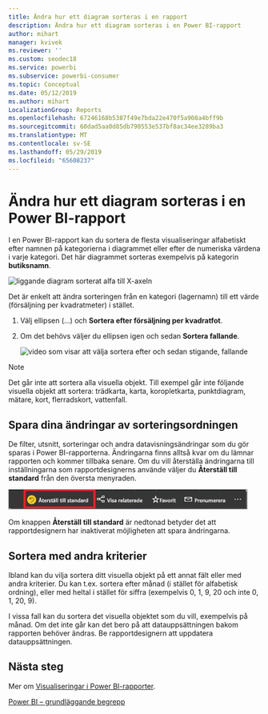 ```yaml
---
title: Ändra hur ett diagram sorteras i en rapport
description: Ändra hur ett diagram sorteras i en Power BI-rapport
author: mihart
manager: kvivek
ms.reviewer: ''
ms.custom: seodec18
ms.service: powerbi
ms.subservice: powerbi-consumer
ms.topic: Conceptual
ms.date: 05/12/2019
ms.author: mihart
LocalizationGroup: Reports
ms.openlocfilehash: 67246168b5387f49e7bda22e470f5a908a4bff9b
ms.sourcegitcommit: 60dad5aa0d85db790553e537bf8ac34ee3289ba3
ms.translationtype: MT
ms.contentlocale: sv-SE
ms.lasthandoff: 05/29/2019
ms.locfileid: "65608237"
---
```

# <a name="change-how-a-chart-is-sorted-in-a-power-bi-report"></a>Ändra hur ett diagram sorteras i en Power BI-rapport
I en Power BI-rapport kan du sortera de flesta visualiseringar alfabetiskt efter namnen på kategorierna i diagrammet eller efter de numeriska värdena i varje kategori. Det här diagrammet sorteras exempelvis på kategorin **butiksnamn**.

![liggande diagram sorterat alfa till X-axeln](media/end-user-change-sort/pbi_chartsortcategory.png)

Det är enkelt att ändra sorteringen från en kategori (lagernamn) till ett värde (försäljning per kvadratmeter) i stället.

1. Välj ellipsen (...) och **Sortera efter försäljning per kvadratfot**.
2. Om det behövs väljer du ellipsen igen och sedan **Sortera fallande**.

   ![video som visar att välja sortera efter och sedan stigande, fallande](media/end-user-change-sort/sort.gif)

> [!NOTE]
> Det går inte att sortera alla visuella objekt. Till exempel går inte följande visuella objekt att sortera: trädkarta, karta, koropletkarta, punktdiagram, mätare, kort, flerradskort, vattenfall.

## <a name="saving-changes-you-make-to-sort-order"></a>Spara dina ändringar av sorteringsordningen
De filter, utsnitt, sorteringar och andra datavisningsändringar som du gör sparas i Power BI-rapporterna. Ändringarna finns alltså kvar om du lämnar rapporten och kommer tillbaka senare.  Om du vill återställa ändringarna till inställningarna som rapportdesignerns använde väljer du **Återställ till standard** från den översta menyraden. 

![beständig sortering](media/end-user-change-sort/power-bi-reset-to-default.png)

Om knappen **Återställ till standard** är nedtonad betyder det att rapportdesignern har inaktiverat möjligheten att spara ändringarna.

<a name="other"></a>
## <a name="sorting-using-other-criteria"></a>Sortera med andra kriterier
Ibland kan du vilja sortera ditt visuella objekt på ett annat fält eller med andra kriterier.  Du kan t.ex. sortera efter månad (i stället för alfabetisk ordning), eller med heltal i stället för siffra (exempelvis 0, 1, 9, 20 och inte 0, 1, 20, 9).  

I vissa fall kan du sortera det visuella objektet som du vill, exempelvis på månad.  Om det inte går kan det bero på att datauppsättningen bakom rapporten behöver ändras. Be rapportdesignern att uppdatera datauppsättningen.

## <a name="next-steps"></a>Nästa steg
Mer om [Visualiseringar i Power BI-rapporter](end-user-visualizations.md).

[Power BI – grundläggande begrepp](end-user-basic-concepts.md)
